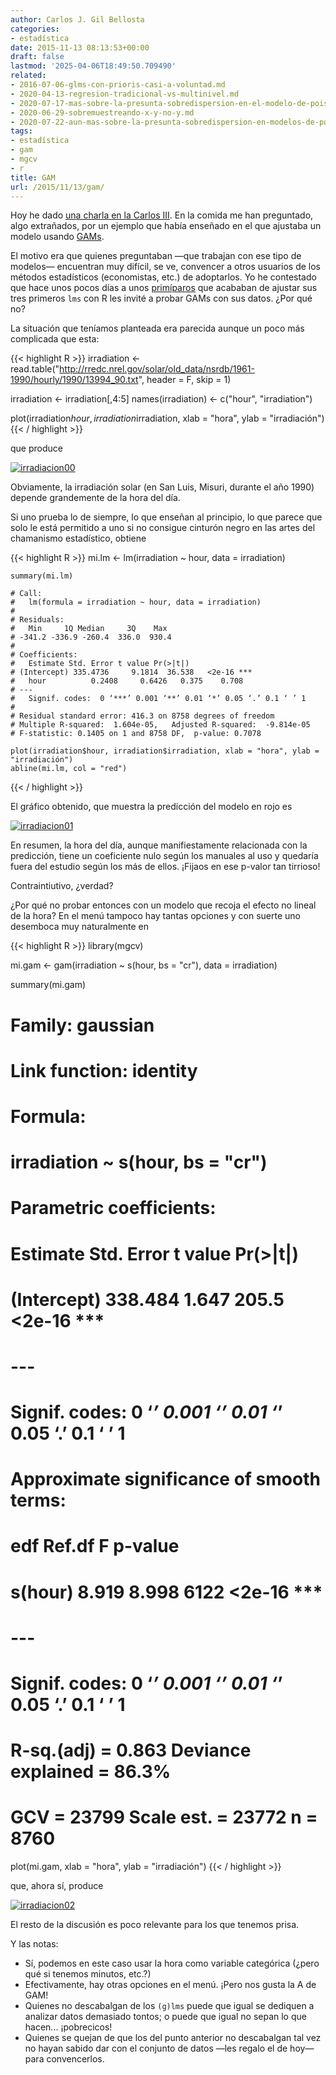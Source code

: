 ```yaml
---
author: Carlos J. Gil Bellosta
categories:
- estadística
date: 2015-11-13 08:13:53+00:00
draft: false
lastmod: '2025-04-06T18:49:50.709490'
related:
- 2016-07-06-glms-con-prioris-casi-a-voluntad.md
- 2020-04-13-regresion-tradicional-vs-multinivel.md
- 2020-07-17-mas-sobre-la-presunta-sobredispersion-en-el-modelo-de-poisson.md
- 2020-06-29-sobremuestreando-x-y-no-y.md
- 2020-07-22-aun-mas-sobre-la-presunta-sobredispersion-en-modelos-de-poisson.md
tags:
- estadística
- gam
- mgcv
- r
title: GAM
url: /2015/11/13/gam/
---
```


Hoy he dado [una charla en la Carlos III](http://www.datanalytics.com/2015/11/09/requisitos-para-mi-taller-en-el-i-international-workshop-on-advances-in-functional-data-analysis/). En la comida me han preguntado, algo extrañados, por un ejemplo que había enseñado en el que ajustaba un modelo usando [GAMs](http://www3.nd.edu/~mclark19/learn/GAMS.pdf).

El motivo era que quienes preguntaban —que trabajan con ese tipo de modelos— encuentran muy difícil, se ve, convencer a otros usuarios de los métodos estadísticos (economistas, etc.) de adoptarlos. Yo he contestado que hace unos pocos días a unos [primíparos](http://dirae.es/palabras/prim%C3%ADpara) que acababan de ajustar sus tres primeros `lms` con R les invité a probar GAMs con sus datos. ¿Por qué no?

La situación que teníamos planteada era parecida aunque un poco más complicada que esta:

{{< highlight R >}}
irradiation <- read.table("http://rredc.nrel.gov/solar/old_data/nsrdb/1961-1990/hourly/1990/13994_90.txt",
    header = F, skip = 1)

irradiation <- irradiation[,4:5]
names(irradiation) <- c("hour", "irradiation")

plot(irradiation$hour, irradiation$irradiation,
    xlab = "hora", ylab = "irradiación")
{{< / highlight >}}

que produce

[![irradiacion00](/wp-uploads/2015/11/irradiacion00.png#center)
](/wp-uploads/2015/11/irradiacion00.png#center)

Obviamente, la irradiación solar (en San Luis, Misuri, durante el año 1990) depende grandemente de la hora del día.

Si uno prueba lo de siempre, lo que enseñan al principio, lo que parece que solo le está permitido a uno si no consigue cinturón negro en las artes del chamanismo estadístico, obtiene

{{< highlight R >}}
    mi.lm <- lm(irradiation ~ hour, data = irradiation)

    summary(mi.lm)

    # Call:
    #   lm(formula = irradiation ~ hour, data = irradiation)
    #
    # Residuals:
    #   Min     1Q Median     3Q    Max
    # -341.2 -336.9 -260.4  336.0  930.4
    #
    # Coefficients:
    #   Estimate Std. Error t value Pr(>|t|)
    # (Intercept) 335.4736     9.1814  36.538   <2e-16 ***
    #   hour          0.2408     0.6426   0.375    0.708
    # ---
    #   Signif. codes:  0 ‘***’ 0.001 ‘**’ 0.01 ‘*’ 0.05 ‘.’ 0.1 ‘ ’ 1
    #
    # Residual standard error: 416.3 on 8758 degrees of freedom
    # Multiple R-squared:  1.604e-05,	Adjusted R-squared:  -9.814e-05
    # F-statistic: 0.1405 on 1 and 8758 DF,  p-value: 0.7078

    plot(irradiation$hour, irradiation$irradiation, xlab = "hora", ylab = "irradiación")
    abline(mi.lm, col = "red")
{{< / highlight >}}

El gráfico obtenido, que muestra la predicción del modelo en rojo es

[![irradiacion01](/wp-uploads/2015/11/irradiacion01.png#center)
](/wp-uploads/2015/11/irradiacion01.png#center)

En resumen, la hora del día, aunque manifiestamente relacionada con la predicción, tiene un coeficiente nulo según los manuales al uso y quedaría fuera del estudio según los más de ellos. ¡Fijaos en ese p-valor tan tirrioso!

Contraintiutivo, ¿verdad?

¿Por qué no probar entonces con un modelo que recoja el efecto no lineal de la hora? En el menú tampoco hay tantas opciones y con suerte uno desemboca muy naturalmente en

{{< highlight R >}}
library(mgcv)

mi.gam <- gam(irradiation ~ s(hour, bs = "cr"), data = irradiation)

summary(mi.gam)

# Family: gaussian
# Link function: identity
#
# Formula:
#   irradiation ~ s(hour, bs = "cr")
#
# Parametric coefficients:
#   Estimate Std. Error t value Pr(>|t|)
# (Intercept)  338.484      1.647   205.5   <2e-16 ***
#   ---
#   Signif. codes:  0 ‘***’ 0.001 ‘**’ 0.01 ‘*’ 0.05 ‘.’ 0.1 ‘ ’ 1
#
# Approximate significance of smooth terms:
#   edf Ref.df    F p-value
# s(hour) 8.919  8.998 6122  <2e-16 ***
#   ---
#   Signif. codes:  0 ‘***’ 0.001 ‘**’ 0.01 ‘*’ 0.05 ‘.’ 0.1 ‘ ’ 1
#
# R-sq.(adj) =  0.863   Deviance explained = 86.3%
# GCV =  23799  Scale est. = 23772     n = 8760

plot(mi.gam, xlab = "hora", ylab = "irradiación")
{{< / highlight >}}

que, ahora sí, produce

[![irradiacion02](/wp-uploads/2015/11/irradiacion02.png#center)
](/wp-uploads/2015/11/irradiacion02.png#center)

El resto de la discusión es poco relevante para los que tenemos prisa.

Y las notas:

* Sí, podemos en este caso usar la hora como variable categórica (¿pero qué si tenemos minutos, etc.?)
* Efectivamente, hay otras opciones en el menú. ¡Pero nos gusta la A de GAM!
* Quienes no descabalgan de los `(g)lms` puede que igual se dediquen a analizar datos demasiado tontos; o puede que igual no sepan lo que hacen... ¡pobrecicos!
* Quienes se quejan de que los del punto anterior no descabalgan tal vez no hayan sabido dar con el conjunto de datos —les regalo el de hoy— para convencerlos.